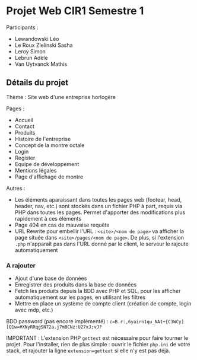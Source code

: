# Projet Web CIR1 Semestre 1

Participants :

- Lewandowski Léo
- Le Roux Zielinski Sasha
- Leroy Simon
- Lebrun Adèle
- Van Uytvanck Mathis

## Détails du projet

Thème :
Site web d'une entreprise horlogère

Pages :

- Accueil
- Contact
- Produits
- Histoire de l'entreprise
- Concept de la montre octale
- Login
- Register
- Equipe de développement
- Mentions légales
- Page d'affichage de montre

Autres :

- Les éléments aparaissant dans toutes les pages web (footear, head, header, nav, etc.) sont stockés dans un fichier PHP à part, requis via PHP dans toutes les pages. Permet d'apporter des modifications plus rapidement à ces éléments
- Page 404 en cas de mauvaise requête
- URL Rewrite pour embellir l'URL : `<site>/<nom de page>` va afficher la page située dans `<site>/pages/<nom de page>`. De plus, si l'extension `.php` n'apparaît pas dans l'URL donné par le client, le serveur le rajoute automatiquement

### A rajouter

- Ajout d'une base de données
- Enregistrer des produits dans la base de données
- Fetch les produits depuis la BDD avec PHP et SQL, pour les afficher automatiquement sur les pages, en utilisant les filtres
- Mettre en place un système de compte client (création de compte, login avec mdp, etc.)

BDD password (pas encore implémenté) : `c=B.r:,6yairn1qu_NA1+{C3WCy][Q1w=#XNyRRqgSN72a.j7mBCNz:U27xJ;vJ?`

IMPORTANT : L'extension PHP `gettext` est nécessaire pour faire tourner le projet. Pour l'installer, rien de plus simple : ouvrir le fichier `php.ini` de votre stack, et rajouter la ligne `extension=gettext` si elle n'y est pas déjà.
